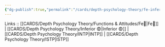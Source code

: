 ```yaml
---
{"dg-publish":true,"permalink":"/cards/depth-psychology-theory/fe-inferior/","noteIcon":"","created":"2023-01-05T12:03:48.562+01:00","updated":"2023-04-20T21:44:43.213+02:00"}
---
```


Links :: [[CARDS/Depth Psychology Theory/Functions & Attitudes/Fe💉\|Fe💉]] | [[CARDS/Depth Psychology Theory/Inferior 😨\|Inferior 😨]]  |[[CARDS/Depth Psychology Theory/INTP\|INTP]]  | [[CARDS/Depth Psychology Theory/ISTP\|ISTP]]

